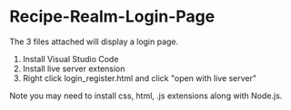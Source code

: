 # Recipe-Realm-Login-Page
The 3 files attached will display a login page. 
1. Install Visual Studio Code
2. Install live server extension
3. Right click login_register.html and click "open with live server"

Note you may need to install css, html, .js extensions along with Node.js.
